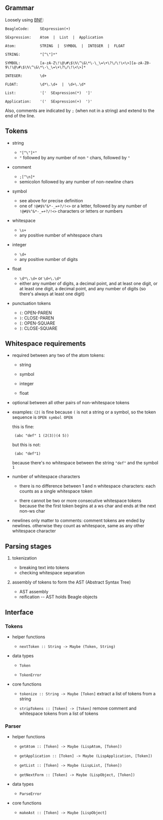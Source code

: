 
## Grammar ##

Loosely using [BNF](http://en.wikipedia.org/wiki/Backus%E2%80%93Naur_Form):

    BeagleCode:     SExpression(+)

    SExpression:    Atom  |  List  |  Application

    Atom:           STRING  |  SYMBOL  |  INTEGER  |  FLOAT

    STRING:         "[^\"]*"

    SYMBOL:         [a-zA-Z\!\@\#\$\%\^\&\*\-\_\=\+\?\/\!\<\>][a-zA-Z0-9\!\@\#\$\%\^\&\*\-\_\=\+\?\/\!\<\>]*

    INTEGER:        \d+

    FLOAT:          \d*\.\d+  |  \d+\.\d*

    List:           '['  SExpression(*)  ']'

    Application:    '('  SExpression(+)  ')'

Also, comments are indicated by `;` (when not in a string) and extend to the end of the line.


## Tokens ##

 - string  

   - `"[^\"]*"`
   - `"` followed by any number of non `"` chars, followed by `"`

 - comment 

   - `;[^\n]*`
   - semicolon followed by any number of non-newline chars

 - symbol

   - see above for precise definition
   - one of `!@#$%^&*-_=+?/!<>` or a letter, followed by any number of `!@#$%^&*-_=+?/!<>`
     characters or letters or numbers

 - whitespace

   - `\s+`
   - any positive number of whitespace chars

 - integer

   - `\d+`
   - any positive number of digits

 - float

   - `\d*\.\d+` or `\d+\.\d*`
   - either any number of digits, a decimal point, and at least one digit, or
     at least one digit, a decimal point, and any number of digits (so there's
     always at least one digit)

 - punctuation tokens

   - `(`:  OPEN-PAREN
   - `)`:  CLOSE-PAREN
   - `[`:  OPEN-SQUARE
   - `]`:  CLOSE-SQUARE


## Whitespace requirements ##

 - required between any two of the atom tokens:

   - string
 
   - symbol

   - integer

   - float

 - optional between all other pairs of non-whitespace tokens

 - examples: `(2(` is fine because `(` is not a string or
   a symbol, so the token sequence is `OPEN symbol OPEN`

   this is fine:

        (abc "def" 1 (2(3))(4 5))

   but this is not:

        (abc "def"1)

   because there's no whitespace between the string `"def"` and the symbol `1`

 - number of whitespace characters

   - there is no difference between 1 and n whitespace characters:  each counts
     as a single whitespace token

   - there cannot be two or more consecutive whitespace tokens because
     the the first token begins at a ws char and ends at the next non-ws char

 - newlines only matter to comments:  comment tokens are ended by newlines. 
   otherwise they count as whitespace, same as any other whitespace character



## Parsing stages ##

 1. tokenization
    - breaking text into tokens
    - checking whitespace separation

 2. assembly of tokens to form the AST (Abstract Syntax Tree)
    - AST assembly
    - reification -- AST holds Beagle objects


## Interface ##

### Tokens ###

 - helper functions

   - `nextToken :: String -> Maybe (Token, String)`

 - data types
  
   - `Token`

   - `TokenError`

 - core functions

   - `tokenize :: String -> Maybe [Token]`
      extract a list of tokens from a string

   - `stripTokens :: [Token] -> [Token]`
      remove comment and whitespace tokens from a list of tokens
   

### Parser ###

 - helper functions
  
   - `getAtom :: [Token] -> Maybe (LispAtom, [Token])`

   - `getApplication :: [Token] -> Maybe (LispApplication, [Token])`
 
   - `getList :: [Token] -> Maybe (LispList, [Token])`

   - `getNextForm :: [Token] -> Maybe (LispObject, [Token])`

 - data types

   - `ParseError`

 - core functions

   - `makeAst :: [Token] -> Maybe [LispObject]`

